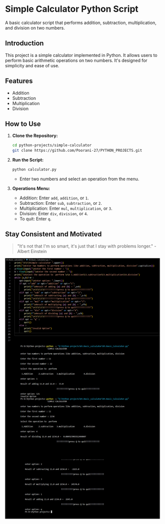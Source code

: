 # Simple Calculator Python Script

A basic calculator script that performs addition, subtraction, multiplication, and division on two numbers.

## Introduction

This project is a simple calculator implemented in Python. It allows users to perform basic arithmetic operations on two numbers. It's designed for simplicity and ease of use.

## Features

- Addition
- Subtraction
- Multiplication
- Division

## How to Use

1. **Clone the Repository:**
    ```bash
    cd python-projects/simple-calculator
    git clone https://github.com/Poorani-27/PYTHON_PROJECTS.git

    ```

2. **Run the Script:**
    ```bash
    python calculator.py
    ```
    - Enter two numbers and select an operation from the menu.

3. **Operations Menu:**
    - Addition: Enter `add`, `addition`, or `1`.
    - Subtraction: Enter `sub`, `subtraction`, or `2`.
    - Multiplication: Enter `mul`, `multiplication`, or `3`.
    - Division: Enter `div`, `division`, or `4`.
    - To quit: Enter `q`.


## Stay Consistent and Motivated


> "It's not that I'm so smart, it's just that I stay with problems longer." - Albert Einstein

![](Untitled.png)